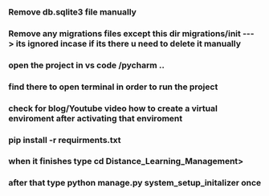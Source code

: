
### Remove db.sqlite3 file manually
### Remove any migrations files except this dir migrations/__init__   ---> its ignored incase if its there u need to delete it manually
### open the project in vs code /pycharm ..
### find there to open terminal in order to run the project
### check for blog/Youtube video how to create a virtual enviroment after activating that enviroment
### pip install -r requirments.txt
### when it finishes type cd Distance_Learning_Management>
### after that type python manage.py system_setup_initalizer once

